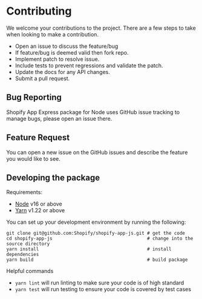 # Contributing

We welcome your contributions to the project. There are a few steps to take when looking to make a contribution.

- Open an issue to discuss the feature/bug
- If feature/bug is deemed valid then fork repo.
- Implement patch to resolve issue.
- Include tests to prevent regressions and validate the patch.
- Update the docs for any API changes.
- Submit a pull request.

## Bug Reporting

Shopify App Express package for Node uses GitHub issue tracking to manage bugs, please open an issue there.

## Feature Request

You can open a new issue on the GitHub issues and describe the feature you would like to see.

## Developing the package

Requirements:

- [Node](https://nodejs.org/en/) v16 or above
- [Yarn](https://yarnpkg.com/) v1.22 or above

You can set up your development environment by running the following:

```shell
git clone git@github.com:Shopify/shopify-app-js.git # get the code
cd shopify-app-js                                   # change into the source directory
yarn install                                        # install dependencies
yarn build                                          # build package
```

Helpful commands

- `yarn lint` will run linting to make sure your code is of high standard
- `yarn test` will run testing to ensure your code is covered by test cases

